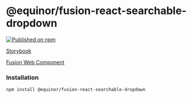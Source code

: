 <!--prettier-ignore-start-->
# @equinor/fusion-react-searchable-dropdown

[![Published on npm](https://img.shields.io/npm/v/@equinor/fusion-react-searchable-dropdown.svg)](https://www.npmjs.com/package/@equinor/fusion-react-searchable-dropdown)

[Storybook](https://equinor.github.io/fusion-react-components/?path=/docs/data-searchabledropdown)

[Fusion Web Component](https://github.com/equinor/fusion-web-components/tree/main/packages/searchable-dropdown)

### Installation

```sh
npm install @equinor/fusion-react-searchable-dropdown
```
